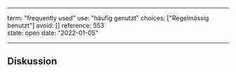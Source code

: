 
---
term:      "frequently used"
use:       "häufig genutzt"
choices:   ["Regelmässig benutzt"]
avoid:     []
reference: 553        
state:     open
date:      "2022-01-05"

---

## Diskussion

